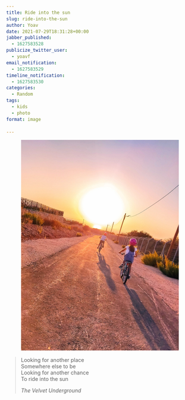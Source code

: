 ```yaml
---
title: Ride into the sun
slug: ride-into-the-sun
author: Yoav
date: 2021-07-29T18:31:28+00:00
jabber_published:
  - 1627583528
publicize_twitter_user:
  - yoavf
email_notification:
  - 1627583529
timeline_notification:
  - 1627583530
categories:
  - Random
tags:
  - kids
  - photo
format: image

---
```

<figure class="wp-block-image size-large"><img decoding="async" src="images/img_20210728_191509_14514256623849415576.jpg" alt="" class="wp-image-2470" /></figure> 

<blockquote class="wp-block-quote is-layout-flow wp-block-quote-is-layout-flow">
  <p>
    Looking for another place<br />Somewhere else to be<br />Looking for another chance<br />To ride into the sun
  </p>
  
  <cite>The Velvet Underground</cite>
</blockquote>